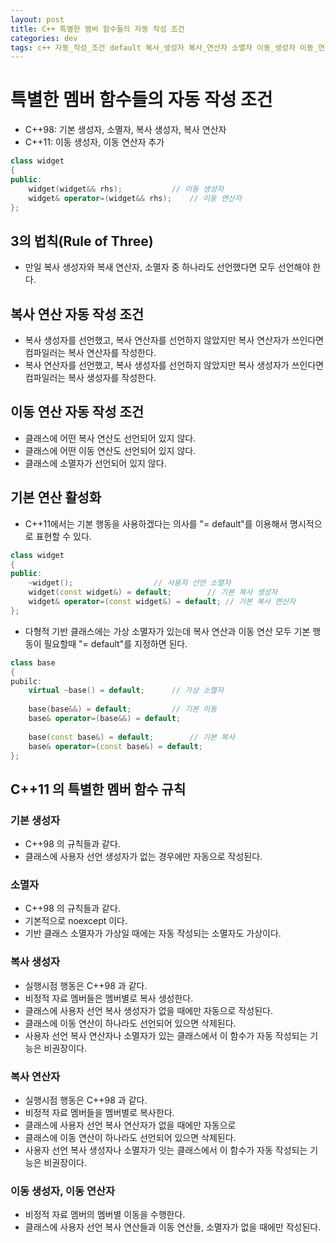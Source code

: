 ```yaml
---
layout: post
title: C++ 특별한 멤버 함수들의 자동 작성 조건
categories: dev
tags: c++ 자동_작성_조건 default 복사_생성자 복사_연산자 소멸자 이동_생성자 이동_연산자
---
```


# 특별한 멤버 함수들의 자동 작성 조건
 - C++98: 기본 생성자, 소멸자, 복사 생성자, 복사 연산자
 - C++11: 이동 생성자, 이동 연산자 추가

```c++
class widget
{
public:
	widget(widget&& rhs);			// 이동 생성자
	widget& operator=(widget&& rhs);	// 이동 연산자
};
```

## 3의 법칙(Rule of Three)
 - 만일 복사 생성자와 복새 연산자, 소멸자 중 하나라도 선언했다면 모두 선언해야 한다.

## 복사 연산 자동 작성 조건
 - 복사 생성자를 선언했고, 복사 연산자를 선언하지 않았지만 복사 연산자가 쓰인다면 컴파일러는 복사 연산자를 작성한다. 
 - 복사 연산자를 선언했고, 복사 생성자를 선언하지 않았지만 복사 생성자가 쓰인다면 컴파일러는 복사 생성자를 작성한다.
 
## 이동 연산 자동 작성 조건
 - 클래스에 어떤 복사 연산도 선언되어 있지 않다.
 - 클래스에 어떤 이동 연산도 선언되어 있지 않다.
 - 클래스에 소멸자가 선언되어 있지 않다.
 
## 기본 연산 활성화
 - C++11에서는 기본 행동을 사용하겠다는 의사를 "= default"를 이용해서 명시적으로 표현할 수 있다.
 
```c++
class widget
{
public:
	~widget();					// 사용자 선언 소멸자
	widget(const widget&) = default;		// 기본 복사 생성자
	widget& operator=(const widget&) = default;	// 기본 복사 연산자
};
```

 - 다형적 기반 클래스에는 가상 소멸자가 있는데 복사 연산과 이동 연산 모두 기본 행동이 필요할때 "= default"를 지정하면 된다.
 
```c++
class base
{
pubilc:
	virtual ~base() = default;		// 가상 소멸자
	
	base(base&&) = default;			// 기본 이동
	base& operator=(base&&) = default;
	
	base(const base&) = default;		// 기본 복사
	base& operator=(const base&) = default;	
};
```

## C++11 의 특별한 멤버 함수 규칙

### 기본 생성자
 - C++98 의 규칙들과 같다. 
 - 클래스에 사용자 선언 생성자가 없는 경우에만 자동으로 작성된다.
 
### 소멸자
 - C++98 의 규칙들과 같다.
 - 기본적으로 noexcept 이다. 
 - 기반 클래스 소멸자가 가상일 때에는 자동 작성되는 소멸자도 가상이다.
 
### 복사 생성자
 - 실행시점 행동은 C++98 과 같다.
 - 비정적 자료 멤버들은 멤버별로 복사 생성한다.
 - 클래스에 사용자 선언 복사 생성자가 없을 때에만 자동으로 작성된다.
 - 클래스에 이동 연산이 하나라도 선언되어 있으면 삭제된다.
 - 사용자 선언 복사 연산자나 소멸자가 있는 클래스에서 이 함수가 자동 작성되는 기능은 비권장이다.

### 복사 연산자
 - 실행시점 행동은 C++98 과 같다.
 - 비정적 자료 멤버들을 멤버별로 복사한다.
 - 클래스에 사용자 선언 복사 연산자가 없을 때에만 자동으로  
 - 클래스에 이동 연산이 하나라도 선언되어 있으면 삭제된다.
 - 사용자 선언 복사 생성자나 소멸자가 잇는 클래스에서 이 함수가 자동 작성되는 기능은 비권장이다.
 
### 이동 생성자, 이동 연산자
 - 비정적 자료 멤버의 멤버별 이동을 수행한다.
 - 클래스에 사용자 선언 복사 연산들과 이동 연산들, 소멸자가 없을 때에만 작성된다.
